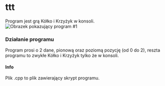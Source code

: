 # ttt
Program jest grą Kółko i Krzyżyk w konsoli.
![Obrazek pokazujący program #1]( https://i.imgur.com/mMqEWh9.png)
### Działanie programu
Program prosi o 2 dane, pionową oraz poziomą pozycję (od 0 do 2), reszta programu to zwykłe Kółko i Krzyżyk tylko że w konsoli.
#### Info
Plik .cpp to plik zawierający skrypt programu.
